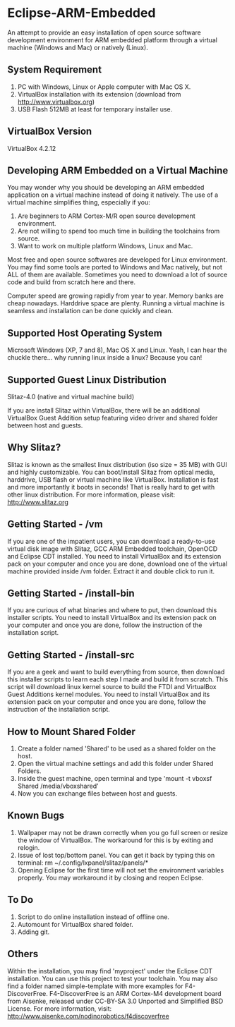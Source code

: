 Eclipse-ARM-Embedded
====================

An attempt to provide an easy installation of open source software development environment for ARM embedded platform through a virtual machine (Windows and Mac) or natively (Linux).

System Requirement
------------------
1. PC with Windows, Linux or Apple computer with Mac OS X.
2. VirtualBox installation with its extension (download from http://www.virtualbox.org)
3. USB Flash 512MB at least for temporary installer use.

VirtualBox Version
------------------

VirtualBox 4.2.12


Developing ARM Embedded on a Virtual Machine
--------------------------------------------

You may wonder why you should be developing an ARM embedded application on a virtual machine instead of doing it natively. The use of a virtual machine simplifies thing, especially if you:

1. Are beginners to ARM Cortex-M/R open source development environment.
2. Are not willing to spend too much time in building the toolchains from source.
3. Want to work on multiple platform Windows, Linux and Mac.

Most free and open source softwares are developed for Linux environment. You may find some tools are ported to Windows and Mac natively, but not ALL of them are available. Sometimes you need to download a lot of source code and build from scratch here and there.

Computer speed are growing rapidly from year to year. Memory banks are cheap nowadays. Harddrive space are plenty. Running a virtual machine is seamless and installation can be done quickly and clean.


Supported Host Operating System
-------------------------------

Microsoft Windows (XP, 7 and 8), Mac OS X and Linux. Yeah, I can hear the chuckle there... why running linux inside a linux? Because you can!

Supported Guest Linux Distribution
----------------------------------

Slitaz-4.0 (native and virtual machine build)

If you are install Slitaz within VirtualBox, there will be an additional VirtualBox Guest Addition setup featuring video driver and shared folder between host and guests.

Why Slitaz?
-----------

Slitaz is known as the smallest linux distribution (iso size = 35 MB) with GUI and highly customizable. You can boot/install Slitaz from optical media, harddrive, USB flash or virtual machine like VirtualBox. Installation is fast and more importantly it boots in seconds! That is really hard to get with other linux distribution. For more information, please visit: http://www.slitaz.org


Getting Started - /vm
---------------------

If you are one of the impatient users, you can download a ready-to-use virtual disk image with Slitaz, GCC ARM Embedded toolchain, OpenOCD and Eclipse CDT installed. You need to install VirtualBox and its extension pack on your computer and once you are done, download one of the virtual machine provided inside /vm folder. Extract it and double click to run it.

Getting Started - /install-bin
------------------------------

If you are curious of what binaries and where to put, then download this installer scripts. You need to install VirtualBox and its extension pack on your computer and once you are done, follow the instruction of the installation script.

Getting Started - /install-src
------------------------------

If you are a geek and want to build everything from source, then download this installer scripts to learn each step I made and build it from scratch. This script will download linux kernel source to build the FTDI and VirtualBox Guest Additions kernel modules. You need to install VirtualBox and its extension pack on your computer and once you are done, follow the instruction of the installation script.

How to Mount Shared Folder
--------------------------

1. Create a folder named 'Shared' to be used as a shared folder on the host.
2. Open the virtual machine settings and add this folder under Shared Folders.
3. Inside the guest machine, open terminal and type 'mount -t vboxsf Shared /media/vboxshared'
4. Now you can exchange files between host and guests.

Known Bugs
----------

1. Wallpaper may not be drawn correctly when you go full screen or resize the window of VirtualBox. The workaround for this is by exiting and relogin.
2. Issue of lost top/bottom panel. You can get it back by typing this on terminal:
        rm ~/.config/lxpanel/slitaz/panels/*
3. Opening Eclipse for the first time will not set the environment variables properly. You may workaround it by closing and reopen Eclipse.

To Do
-----

1. Script to do online installation instead of offline one.
2. Automount for VirtualBox shared folder.
3. Adding git.


Others
------

Within the installation, you may find 'myproject' under the Eclipse CDT installation. You can use this project to test your toolchain. You may also find a folder named simple-template with more examples for F4-DiscoverFree. F4-DiscoverFree is an ARM Cortex-M4 development board from Aisenke, released under CC-BY-SA 3.0 Unported and Simplified BSD License. For more information, visit: http://www.aisenke.com/nodinorobotics/f4discoverfree
